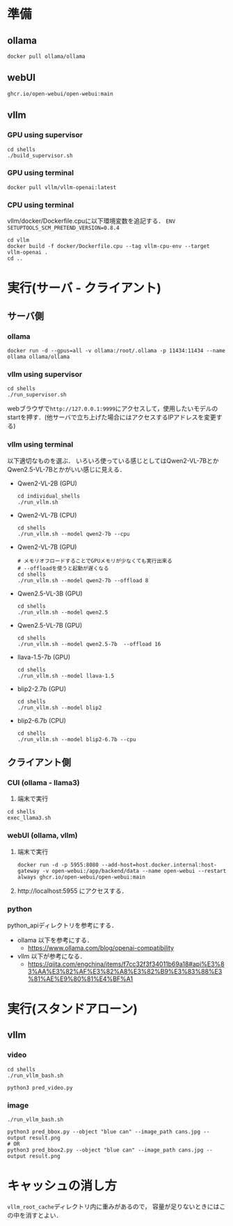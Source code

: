 # 準備
## ollama
```
docker pull ollama/ollama
```
## webUI
```
ghcr.io/open-webui/open-webui:main
```
## vllm
### GPU using supervisor
```
cd shells
./build_supervisor.sh
```

### GPU using terminal
```
docker pull vllm/vllm-openai:latest
```

### CPU using terminal
vllm/docker/Dockerfile.cpuに以下環境変数を追記する．
```ENV SETUPTOOLS_SCM_PRETEND_VERSION=0.8.4```
```
cd vllm
docker build -f docker/Dockerfile.cpu --tag vllm-cpu-env --target vllm-openai .
cd ..
```

# 実行(サーバ - クライアント)
## サーバ側
### ollama
```
docker run -d --gpus=all -v ollama:/root/.ollama -p 11434:11434 --name ollama ollama/ollama
```
### vllm using supervisor
```
cd shells
./run_supervisor.sh
```
webブラウザで`http://127.0.0.1:9999`にアクセスして，使用したいモデルのstartを押す．(他サーバで立ち上げた場合にはアクセスするIPアドレスを変更する)

### vllm using terminal
以下適切なものを選ぶ．
いろいろ使っている感じとしてはQwen2-VL-7BとかQwen2.5-VL-7Bとかがいい感じに見える．
- Qwen2-VL-2B (GPU)
    ```
    cd individual_shells
    ./run_vllm.sh
    ```
- Qwen2-VL-7B (CPU)
    ```
    cd shells
    ./run_vllm.sh --model qwen2-7b --cpu
    ```
- Qwen2-VL-7B (GPU)
    ```
    # メモリオフロードすることでGPUメモリが少なくても実行出来る
    # --offloadを使うと起動が遅くなる
    cd shells
    ./run_vllm.sh --model qwen2-7b --offload 8
    ```
- Qwen2.5-VL-3B (GPU)
    ```
    cd shells
    ./run_vllm.sh --model qwen2.5
    ```
- Qwen2.5-VL-7B (GPU)
    ```
    cd shells
    ./run_vllm.sh --model qwen2.5-7b  --offload 16
    ```
- llava-1.5-7b (GPU)
    ```
    cd shells
    ./run_vllm.sh --model llava-1.5
    ```
- blip2-2.7b (GPU)
    ```
    cd shells
    ./run_vllm.sh --model blip2
    ```
- blip2-6.7b (CPU)
    ```
    cd shells
    ./run_vllm.sh --model blip2-6.7b --cpu
    ```

## クライアント側
### CUI (ollama - llama3)
1. 端末で実行
```
cd shells
exec_llama3.sh
```
### webUI (ollama, vllm)
1. 端末で実行
    ```
    docker run -d -p 5955:8080 --add-host=host.docker.internal:host-gateway -v open-webui:/app/backend/data --name open-webui --restart always ghcr.io/open-webui/open-webui:main
    ```
2. http://localhost:5955 にアクセスする．

### python
python_apiディレクトリを参考にする．

- ollama
以下を参考にする．
    - https://www.ollama.com/blog/openai-compatibility
- vllm
以下が参考になる．
    - https://qiita.com/engchina/items/f7cc32f3f34011b69a18#api%E3%83%AA%E3%82%AF%E3%82%A8%E3%82%B9%E3%83%88%E3%81%AE%E9%80%81%E4%BF%A1

# 実行(スタンドアローン)

## vllm

### video
```
cd shells
./run_vllm_bash.sh
```
```
python3 pred_video.py
```
### image
```
./run_vllm_bash.sh
```
```
python3 pred_bbox.py --object "blue can" --image_path cans.jpg --output result.png
# OR
python3 pred_bbox2.py --object "blue can" --image_path cans.jpg --output result.png
```

# キャッシュの消し方
`vllm_root_cache`ディレクトリ内に重みがあるので，
容量が足りないときにはこの中を消すとよい．


